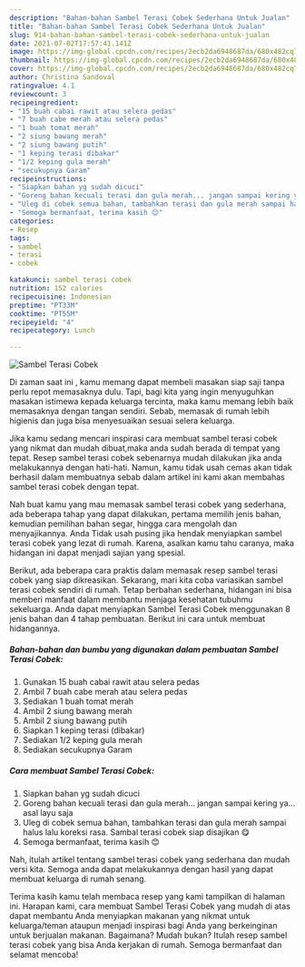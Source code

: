 ```yaml
---
description: "Bahan-bahan Sambel Terasi Cobek Sederhana Untuk Jualan"
title: "Bahan-bahan Sambel Terasi Cobek Sederhana Untuk Jualan"
slug: 914-bahan-bahan-sambel-terasi-cobek-sederhana-untuk-jualan
date: 2021-07-02T17:57:41.141Z
image: https://img-global.cpcdn.com/recipes/2ecb2da6948687da/680x482cq70/sambel-terasi-cobek-foto-resep-utama.jpg
thumbnail: https://img-global.cpcdn.com/recipes/2ecb2da6948687da/680x482cq70/sambel-terasi-cobek-foto-resep-utama.jpg
cover: https://img-global.cpcdn.com/recipes/2ecb2da6948687da/680x482cq70/sambel-terasi-cobek-foto-resep-utama.jpg
author: Christina Sandoval
ratingvalue: 4.1
reviewcount: 3
recipeingredient:
- "15 buah cabai rawit atau selera pedas"
- "7 buah cabe merah atau selera pedas"
- "1 buah tomat merah"
- "2 siung bawang merah"
- "2 siung bawang putih"
- "1 keping terasi dibakar"
- "1/2 keping gula merah"
- "secukupnya Garam"
recipeinstructions:
- "Siapkan bahan yg sudah dicuci"
- "Goreng bahan kecuali terasi dan gula merah... jangan sampai kering ya... asal layu saja"
- "Uleg di cobek semua bahan, tambahkan terasi dan gula merah sampai halus lalu koreksi rasa. Sambal terasi cobek siap disajikan 😋"
- "Semoga bermanfaat, terima kasih 😊"
categories:
- Resep
tags:
- sambel
- terasi
- cobek

katakunci: sambel terasi cobek 
nutrition: 152 calories
recipecuisine: Indonesian
preptime: "PT33M"
cooktime: "PT55M"
recipeyield: "4"
recipecategory: Lunch

---
```



![Sambel Terasi Cobek](https://img-global.cpcdn.com/recipes/2ecb2da6948687da/680x482cq70/sambel-terasi-cobek-foto-resep-utama.jpg)

Di zaman  saat ini , kamu memang dapat membeli masakan siap saji tanpa perlu repot memasaknya dulu. Tapi, bagi kita yang ingin menyuguhkan masakan istimewa kepada keluarga tercinta, maka kamu memang lebih baik memasaknya dengan tangan sendiri. Sebab, memasak di rumah lebih higienis dan juga bisa menyesuaikan sesuai selera keluarga.

Jika kamu sedang mencari inspirasi cara membuat sambel terasi cobek yang nikmat dan mudah dibuat,maka anda sudah berada di tempat yang tepat. Resep sambel terasi cobek  sebenarnya mudah dilakukan jika anda melakukannya dengan hati-hati. Namun, kamu tidak usah cemas akan tidak berhasil dalam membuatnya 
sebab dalam artikel ini kami akan membahas sambel terasi cobek dengan tepat.  



Nah buat kamu yang mau memasak sambel terasi cobek yang sederhana, ada beberapa tahap yang dapat dilakukan, pertama memilih jenis bahan, kemudian pemilihan bahan segar, hingga cara mengolah dan menyajikannya. Anda Tidak usah pusing jika hendak menyiapkan sambel terasi cobek yang lezat di rumah. Karena, asalkan kamu  tahu caranya, maka hidangan ini dapat menjadi sajian yang spesial.

Berikut, ada beberapa cara praktis  dalam memasak resep sambel terasi cobek yang siap dikreasikan. Sekarang, mari kita coba variasikan sambel terasi cobek sendiri di rumah. Tetap berbahan sederhana, hidangan ini bisa memberi manfaat dalam membantu menjaga kesehatan tubuhmu sekeluarga. Anda dapat menyiapkan Sambel Terasi Cobek menggunakan 8 jenis bahan dan 4 tahap pembuatan. Berikut ini cara untuk membuat hidangannya.

<!--inarticleads1-->

##### Bahan-bahan dan bumbu yang digunakan dalam pembuatan Sambel Terasi Cobek:

1. Gunakan 15 buah cabai rawit atau selera pedas
1. Ambil 7 buah cabe merah atau selera pedas
1. Sediakan 1 buah tomat merah
1. Ambil 2 siung bawang merah
1. Ambil 2 siung bawang putih
1. Siapkan 1 keping terasi (dibakar)
1. Sediakan 1/2 keping gula merah
1. Sediakan secukupnya Garam




<!--inarticleads2-->

##### Cara membuat Sambel Terasi Cobek:

1. Siapkan bahan yg sudah dicuci
1. Goreng bahan kecuali terasi dan gula merah... jangan sampai kering ya... asal layu saja
1. Uleg di cobek semua bahan, tambahkan terasi dan gula merah sampai halus lalu koreksi rasa. Sambal terasi cobek siap disajikan 😋
1. Semoga bermanfaat, terima kasih 😊




Nah, itulah artikel tentang  sambel terasi cobek  yang sederhana dan mudah versi kita. Semoga anda dapat melakukannya dengan hasil yang dapat membuat keluarga di rumah senang. 

Terima kasih kamu telah membaca resep yang kami tampilkan di halaman ini. Harapan kami, cara membuat  Sambel Terasi Cobek yang mudah di atas dapat membantu Anda menyiapkan makanan yang nikmat untuk keluarga/teman ataupun menjadi inspirasi bagi Anda yang berkeinginan untuk berjualan makanan. Bagaimana? Mudah bukan? Itulah resep sambel terasi cobek yang bisa Anda kerjakan di rumah. Semoga bermanfaat dan selamat mencoba!

